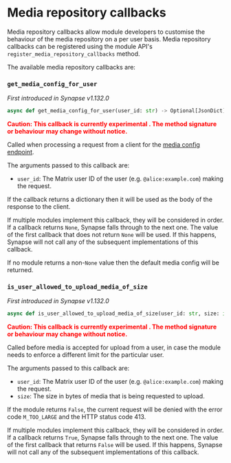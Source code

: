 # Media repository callbacks

Media repository callbacks allow module developers to customise the behaviour of the
media repository on a per user basis. Media repository callbacks can be registered
using the module API's `register_media_repository_callbacks` method.

The available media repository callbacks are:

### `get_media_config_for_user`

_First introduced in Synapse v1.132.0_

```python
async def get_media_config_for_user(user_id: str) -> Optional[JsonDict]
```

**<span style="color:red">
Caution: This callback is currently experimental . The method signature or behaviour
may change without notice.
</span>**

Called when processing a request from a client for the
[media config endpoint](https://spec.matrix.org/latest/client-server-api/#get_matrixclientv1mediaconfig).

The arguments passed to this callback are:

* `user_id`: The Matrix user ID of the user (e.g. `@alice:example.com`) making the request.

If the callback returns a dictionary then it will be used as the body of the response to the
client.

If multiple modules implement this callback, they will be considered in order. If a
callback returns `None`, Synapse falls through to the next one. The value of the first
callback that does not return `None` will be used. If this happens, Synapse will not call
any of the subsequent implementations of this callback.

If no module returns a non-`None` value then the default media config will be returned.

### `is_user_allowed_to_upload_media_of_size`

_First introduced in Synapse v1.132.0_

```python
async def is_user_allowed_to_upload_media_of_size(user_id: str, size: int) -> bool
```

**<span style="color:red">
Caution: This callback is currently experimental . The method signature or behaviour
may change without notice.
</span>**

Called before media is accepted for upload from a user, in case the module needs to
enforce a different limit for the particular user.

The arguments passed to this callback are:

* `user_id`: The Matrix user ID of the user (e.g. `@alice:example.com`) making the request.
* `size`: The size in bytes of media that is being requested to upload.

If the module returns `False`, the current request will be denied with the error code
`M_TOO_LARGE` and the HTTP status code 413.

If multiple modules implement this callback, they will be considered in order. If a callback
returns `True`, Synapse falls through to the next one. The value of the first callback that
returns `False` will be used. If this happens, Synapse will not call any of the subsequent
implementations of this callback.
